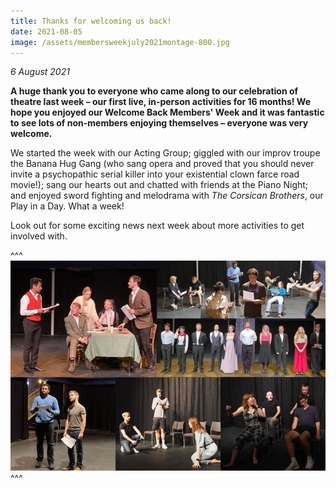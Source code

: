 ```yaml
---
title: Thanks for welcoming us back!
date: 2021-08-05
image: /assets/membersweekjuly2021montage-800.jpg
---
```

*6 August 2021*

**A huge thank you to everyone who came along to our celebration of theatre last week – our first live, in-person activities for 16 months! We hope you enjoyed our Welcome Back Members' Week and it was fantastic to see lots of non-members enjoying themselves – everyone was very welcome.**

We started the week with our Acting Group; giggled with our improv troupe the Banana Hug Gang (who sang opera and proved that you should never invite a psychopathic serial killer into your existential clown farce road movie!); sang our hearts out and chatted with friends at the Piano Night; and enjoyed sword fighting and melodrama with *The Corsican Brothers*, our Play in a Day. What a week!

Look out for some exciting news next week about more activities to get involved with.

^^^
![](/assets/membersweekjuly2021montage-800.jpg)
^^^
